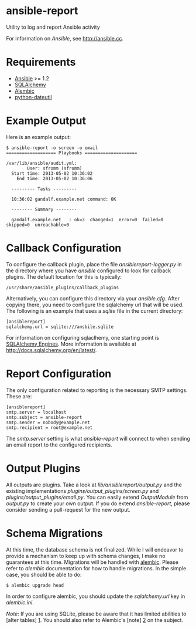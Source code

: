 ansible-report
==============

Utility to log and report Ansible activity

For information on *Ansible*, see http://ansible.cc.

Requirements
============

* [Ansible](http://ansible.cc) >= 1.2
* [SQLAlchemy](http://www.sqlalchemy.org/)
* [Alembic](https://pypi.python.org/pypi/alembic)
* [python-dateutil](http://labix.org/python-dateutil)

Example Output
==============

Here is an example output:

    $ ansible-report -o screen -o email
    =================== Playbooks ====================

    /var/lib/ansible/audit.yml: 
            User: sfromm (sfromm)
      Start time: 2013-05-02 10:36:02
        End time: 2013-05-02 10:36:06

      --------- Tasks ---------

      10:36:02 gandalf.example.net command: OK

      -------- Summary --------

      gandalf.example.net   : ok=3  changed=1  error=0  failed=0  skipped=0  unreachable=0  


Callback Configuration
======================

To configure the callback plugin, place the file
_ansiblereport-logger.py_ in the directory where you have *ansible*
configured to look for callback plugins.  The default location for this
is typically:

    /usr/share/ansible_plugins/callback_plugins

Alternatively, you can configure this directory via your _ansible.cfg_.
After copying there, you need to configure the sqlalchemy url that will
be used.  The following is an example that uses a *sqlite* file in the
current directory:

    [ansiblereport]
    sqlalchemy.url = sqlite:///ansbile.sqlite

For information on configuring sqlaclhemy, one starting point is
[SQLAlchemy Engines](http://docs.sqlalchemy.org/en/latest/core/engines.html).  More information is available at http://docs.sqlalchemy.org/en/latest/.

Report Configuration
====================

The only configuration related to reporting is the necessary SMTP
settings.  These are:

    [ansiblereport]
    smtp.server = localhost
    smtp.subject = ansible-report
    smtp.sender = nobody@example.net
    smtp.recipient = root@example.net

The _smtp.server_ setting is what *ansible-report* will connect to when
sending an email report to the configured recipients.

Output Plugins
==============

All outputs are plugins.  Take a look at *lib/ansiblereport/output.py* and
the existing implementations *plugins/output_plugins/screen.py* and
*plugins/output_plugins/email.py*.  You can easily extend
*OutputModule* from _output.py_ to create your own output.  If you do
extend *ansible-report*, please consider sending a pull-request for the
new output.

Schema Migrations
=================

At this time, the database schema is not finalized.  While I will
endeavor to provide a mechanism to keep up with schema changes, I make no
guarantees at this time.  Migrations will be handled with
[alembic](http://alembic.readthedocs.org/en/latest/index.html).  Please
refer to _alembic_ documentation for how to handle migrations.  In the
simple case, you should be able to do:

    $ alembic upgrade head

In order to configure alembic, you should update the _sqlalchemy.url_
key in _alembic.ini_.

*Note*:  If you are using SQLite, please be aware that it has limited
abilities to [alter tables] [1].  You should also refer to Alembic's
[note] [2] on the subject.

  [1]: http://www.sqlite.org/lang_altertable.html
  [2]: https://bitbucket.org/zzzeek/alembic
